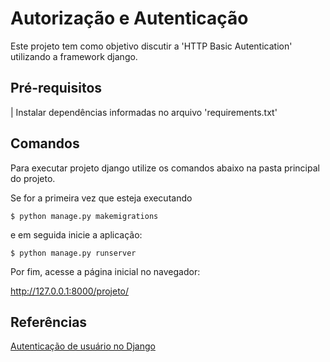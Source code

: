# Autorização e Autenticação

Este projeto tem como objetivo discutir a 'HTTP Basic Autentication' utilizando a framework django.


## Pré-requisitos
| Instalar dependências informadas no arquivo 'requirements.txt' 

## Comandos

Para executar projeto django utilize os comandos abaixo na pasta principal do projeto. 

Se for a primeira vez que esteja executando 
```
$ python manage.py makemigrations
```

e em seguida inicie a aplicação:
```
$ python manage.py runserver
```

Por fim, acesse a página inicial no navegador: 

http://127.0.0.1:8000/projeto/


## Referências

[Autenticação de usuário no Django](https://docs.djangoproject.com/pt-br/3.2/topics/auth/)
